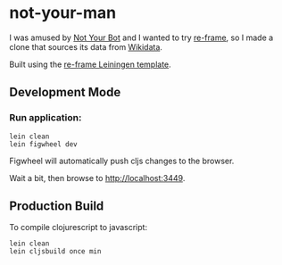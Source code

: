 # not-your-man

I was amused by [Not Your Bot](https://twitter.com/notyourbot1) and I wanted to try [re-frame](https://github.com/Day8/re-frame), so I made a clone that sources its data from [Wikidata](https://www.wikidata.org).

Built using the [re-frame Leiningen template](https://github.com/Day8/re-frame-template).

## Development Mode

### Run application:

```
lein clean
lein figwheel dev
```

Figwheel will automatically push cljs changes to the browser.

Wait a bit, then browse to [http://localhost:3449](http://localhost:3449).

## Production Build


To compile clojurescript to javascript:

```
lein clean
lein cljsbuild once min
```
